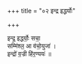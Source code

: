 +++
title = "०२ इन्द्र इद्धर्योः"

+++

इन्द्र॒ इद्धर्योः॒ सचा॒  
सम्मि॑श्ल॒ आ व॑चो॒युजा॑ ।  
इन्द्रो॑ व॒ज्री हि॑र॒ण्ययः॑ ॥
